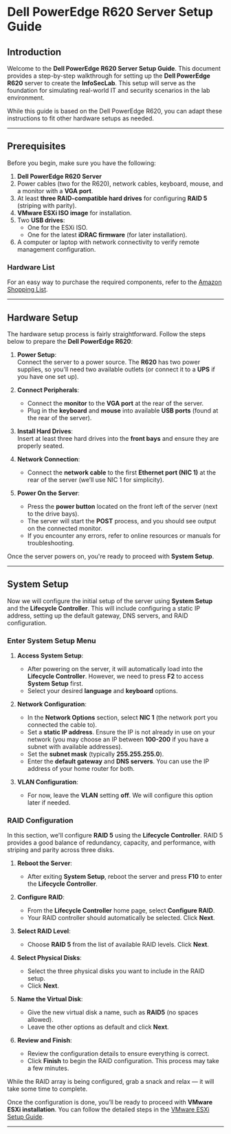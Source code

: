 # Dell PowerEdge R620 Server Setup Guide

## Introduction

Welcome to the **Dell PowerEdge R620 Server Setup Guide**. This document provides a step-by-step walkthrough for setting up the **Dell PowerEdge R620** server to create the **InfoSecLab**. This setup will serve as the foundation for simulating real-world IT and security scenarios in the lab environment.

While this guide is based on the Dell PowerEdge R620, you can adapt these instructions to fit other hardware setups as needed.

---

## Prerequisites

Before you begin, make sure you have the following:

1. **Dell PowerEdge R620 Server**
2. Power cables (two for the R620), network cables, keyboard, mouse, and a monitor with a **VGA port**.
3. At least **three RAID-compatible hard drives** for configuring **RAID 5** (striping with parity).
4. **VMware ESXi ISO image** for installation.
5. Two **USB drives**:
   - One for the ESXi ISO.
   - One for the latest **iDRAC firmware** (for later installation).
6. A computer or laptop with network connectivity to verify remote management configuration.

### Hardware List

For an easy way to purchase the required components, refer to the [Amazon Shopping List](https://www.amazon.com/hz/wishlist/ls/FFAQ4AJTO8Y9?ref_=wl_share).

---

## Hardware Setup

The hardware setup process is fairly straightforward. Follow the steps below to prepare the **Dell PowerEdge R620**:

1. **Power Setup**:  
   Connect the server to a power source. The **R620** has two power supplies, so you'll need two available outlets (or connect it to a **UPS** if you have one set up).

2. **Connect Peripherals**:  
   - Connect the **monitor** to the **VGA port** at the rear of the server.
   - Plug in the **keyboard** and **mouse** into available **USB ports** (found at the rear of the server).

3. **Install Hard Drives**:  
   Insert at least three hard drives into the **front bays** and ensure they are properly seated.

4. **Network Connection**:  
   - Connect the **network cable** to the first **Ethernet port (NIC 1)** at the rear of the server (we’ll use NIC 1 for simplicity).
   
5. **Power On the Server**:  
   - Press the **power button** located on the front left of the server (next to the drive bays).
   - The server will start the **POST** process, and you should see output on the connected monitor.
   - If you encounter any errors, refer to online resources or manuals for troubleshooting.

Once the server powers on, you're ready to proceed with **System Setup**.

---

## System Setup

Now we will configure the initial setup of the server using **System Setup** and the **Lifecycle Controller**. This will include configuring a static IP address, setting up the default gateway, DNS servers, and RAID configuration.

### Enter System Setup Menu

1. **Access System Setup**:  
   - After powering on the server, it will automatically load into the **Lifecycle Controller**. However, we need to press **F2** to access **System Setup** first.
   - Select your desired **language** and **keyboard** options.

2. **Network Configuration**:  
   - In the **Network Options** section, select **NIC 1** (the network port you connected the cable to).
   - Set a **static IP address**. Ensure the IP is not already in use on your network (you may choose an IP between **100-200** if you have a subnet with available addresses).
   - Set the **subnet mask** (typically **255.255.255.0**).
   - Enter the **default gateway** and **DNS servers**. You can use the IP address of your home router for both.

3. **VLAN Configuration**:  
   - For now, leave the **VLAN** setting **off**. We will configure this option later if needed.

### RAID Configuration

In this section, we'll configure **RAID 5** using the **Lifecycle Controller**. RAID 5 provides a good balance of redundancy, capacity, and performance, with striping and parity across three disks.

1. **Reboot the Server**:  
   - After exiting **System Setup**, reboot the server and press **F10** to enter the **Lifecycle Controller**.

2. **Configure RAID**:  
   - From the **Lifecycle Controller** home page, select **Configure RAID**.
   - Your RAID controller should automatically be selected. Click **Next**.

3. **Select RAID Level**:  
   - Choose **RAID 5** from the list of available RAID levels. Click **Next**.

4. **Select Physical Disks**:  
   - Select the three physical disks you want to include in the RAID setup.
   - Click **Next**.

5. **Name the Virtual Disk**:  
   - Give the new virtual disk a name, such as **RAID5** (no spaces allowed).
   - Leave the other options as default and click **Next**.

6. **Review and Finish**:  
   - Review the configuration details to ensure everything is correct.
   - Click **Finish** to begin the RAID configuration. This process may take a few minutes.

While the RAID array is being configured, grab a snack and relax — it will take some time to complete.

Once the configuration is done, you’ll be ready to proceed with **VMware ESXi installation**. You can follow the detailed steps in the [VMware ESXi Setup Guide](https://github.com/akwagner1/InfoSecLab/blob/main/Lab%20Setup/02.%20VMWare%20ESXi.md).

---


